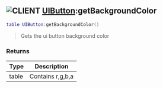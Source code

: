 ## ![](images/client.png "CLIENT") [UIButton](ui_button):getBackgroundColor

```lua
table UIButton:getBackgroundColor()
```

> Gets the ui button background color

### Returns

| Type  | Description      |
| ----- | ---------------- |
| table | Contains r,g,b,a |
